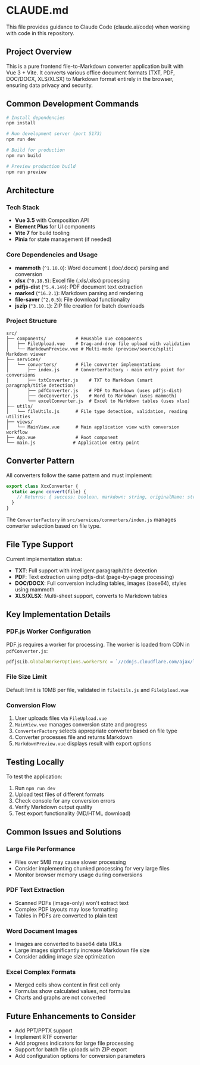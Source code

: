 # CLAUDE.md

This file provides guidance to Claude Code (claude.ai/code) when working with code in this repository.

## Project Overview

This is a pure frontend file-to-Markdown converter application built with Vue 3 + Vite. It converts various office document formats (TXT, PDF, DOC/DOCX, XLS/XLSX) to Markdown format entirely in the browser, ensuring data privacy and security.

## Common Development Commands

```bash
# Install dependencies
npm install

# Run development server (port 5173)
npm run dev

# Build for production
npm run build

# Preview production build
npm run preview
```

## Architecture

### Tech Stack
- **Vue 3.5** with Composition API
- **Element Plus** for UI components
- **Vite 7** for build tooling
- **Pinia** for state management (if needed)

### Core Dependencies and Usage
- **mammoth** (`^1.10.0`): Word document (.doc/.docx) parsing and conversion
- **xlsx** (`^0.18.5`): Excel file (.xls/.xlsx) processing
- **pdfjs-dist** (`^5.4.149`): PDF document text extraction
- **marked** (`^16.2.1`): Markdown parsing and rendering
- **file-saver** (`^2.0.5`): File download functionality
- **jszip** (`^3.10.1`): ZIP file creation for batch downloads

### Project Structure

```
src/
├── components/           # Reusable Vue components
│   ├── FileUpload.vue    # Drag-and-drop file upload with validation
│   └── MarkdownPreview.vue # Multi-mode (preview/source/split) Markdown viewer
├── services/
│   └── converters/       # File converter implementations
│       ├── index.js      # ConverterFactory - main entry point for conversions
│       ├── txtConverter.js    # TXT to Markdown (smart paragraph/title detection)
│       ├── pdfConverter.js    # PDF to Markdown (uses pdfjs-dist)
│       ├── docConverter.js    # Word to Markdown (uses mammoth)
│       └── excelConverter.js  # Excel to Markdown tables (uses xlsx)
├── utils/
│   └── fileUtils.js      # File type detection, validation, reading utilities
├── views/
│   └── MainView.vue      # Main application view with conversion workflow
├── App.vue               # Root component
└── main.js              # Application entry point
```

## Converter Pattern

All converters follow the same pattern and must implement:

```javascript
export class XxxConverter {
  static async convert(file) {
    // Returns: { success: boolean, markdown: string, originalName: string, ... }
  }
}
```

The `ConverterFactory` in `src/services/converters/index.js` manages converter selection based on file type.

## File Type Support

Current implementation status:
- **TXT**: Full support with intelligent paragraph/title detection
- **PDF**: Text extraction using pdfjs-dist (page-by-page processing)
- **DOC/DOCX**: Full conversion including tables, images (base64), styles using mammoth
- **XLS/XLSX**: Multi-sheet support, converts to Markdown tables

## Key Implementation Details

### PDF.js Worker Configuration
PDF.js requires a worker for processing. The worker is loaded from CDN in `pdfConverter.js`:
```javascript
pdfjsLib.GlobalWorkerOptions.workerSrc = `//cdnjs.cloudflare.com/ajax/libs/pdf.js/${pdfjsLib.version}/pdf.worker.min.js`
```

### File Size Limit
Default limit is 10MB per file, validated in `fileUtils.js` and `FileUpload.vue`

### Conversion Flow
1. User uploads files via `FileUpload.vue`
2. `MainView.vue` manages conversion state and progress
3. `ConverterFactory` selects appropriate converter based on file type
4. Converter processes file and returns Markdown
5. `MarkdownPreview.vue` displays result with export options

## Testing Locally

To test the application:
1. Run `npm run dev`
2. Upload test files of different formats
3. Check console for any conversion errors
4. Verify Markdown output quality
5. Test export functionality (MD/HTML download)

## Common Issues and Solutions

### Large File Performance
- Files over 5MB may cause slower processing
- Consider implementing chunked processing for very large files
- Monitor browser memory usage during conversions

### PDF Text Extraction
- Scanned PDFs (image-only) won't extract text
- Complex PDF layouts may lose formatting
- Tables in PDFs are converted to plain text

### Word Document Images
- Images are converted to base64 data URLs
- Large images significantly increase Markdown file size
- Consider adding image size optimization

### Excel Complex Formats
- Merged cells show content in first cell only
- Formulas show calculated values, not formulas
- Charts and graphs are not converted

## Future Enhancements to Consider
- Add PPT/PPTX support
- Implement RTF converter
- Add progress indicators for large file processing
- Support for batch file uploads with ZIP export
- Add configuration options for conversion parameters